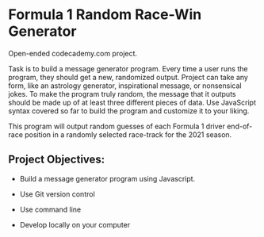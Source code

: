 # Formula 1 Random Race-Win Generator

Open-ended codecademy.com project.

Task is to build a message generator program. Every time a user runs the program, they should get a new, randomized output. Project can take any form, like an astrology generator, inspirational message, or nonsensical jokes. To make the program truly random, the message that it outputs should be made up of at least three different pieces of data. Use JavaScript syntax covered so far to build the program and customize it to your liking.

This program will output random guesses of each Formula 1 driver end-of-race position in a randomly selected race-track for the 2021 season.


## Project Objectives:

* Build a message generator program using Javascript.

* Use Git version control


* Use command line


* Develop locally on your computer
